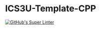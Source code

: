 # ICS3U-Template-CPP
[![GitHub's Super Linter](https://github.com/Yiyun-Qin/ICS3U-Unit2-05-CPP/workflows/GitHub's%20Super%20Linter/badge.svg)](https://github.com/Yiyun-Qin/ICS3U-Unit2-05-CPP/actions)
